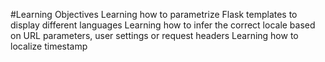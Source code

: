 #Learning Objectives
Learning how to parametrize Flask templates to display different languages
Learning how to infer the correct locale based on URL parameters, user settings or request headers
Learning how to localize timestamp
